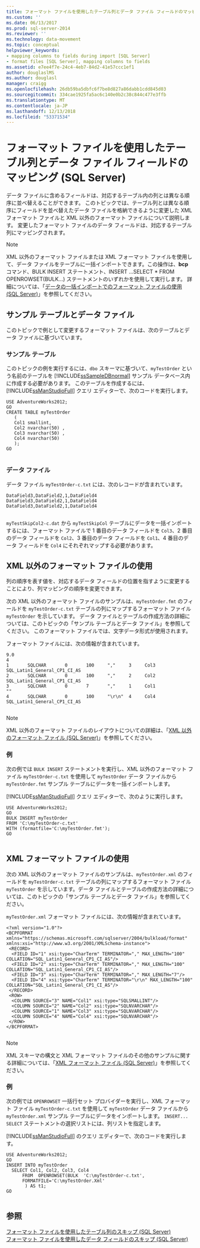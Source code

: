 ```yaml
---
title: フォーマット ファイルを使用したテーブル列とデータ ファイル フィールドのマッピング (SQL Server) | Microsoft Docs
ms.custom: ''
ms.date: 06/13/2017
ms.prod: sql-server-2014
ms.reviewer: ''
ms.technology: data-movement
ms.topic: conceptual
helpviewer_keywords:
- mapping columns to fields during import [SQL Server]
- format files [SQL Server], mapping columns to fields
ms.assetid: e7ee4f7e-24c4-4eb7-84d2-41e57ccc1ef1
author: douglaslMS
ms.author: douglasl
manager: craigg
ms.openlocfilehash: 26db59ba5dbfc6f7be8d827a86dabb1cdd845d03
ms.sourcegitcommit: 334cae1925fa5ac6c140e0b2c38c844c477e3ffb
ms.translationtype: MT
ms.contentlocale: ja-JP
ms.lasthandoff: 12/13/2018
ms.locfileid: "53371534"
---
```

# <a name="use-a-format-file-to-map-table-columns-to-data-file-fields-sql-server"></a>フォーマット ファイルを使用したテーブル列とデータ ファイル フィールドのマッピング (SQL Server)
  データ ファイルに含めるフィールドは、対応するテーブル内の列とは異なる順序に並べ替えることができます。 このトピックでは、テーブル列とは異なる順序にフィールドを並べ替えたデータ ファイルを格納できるように変更した XML フォーマット ファイルと XML 以外のフォーマット ファイルについて説明します。 変更したフォーマット ファイルのデータ フィールドは、対応するテーブル列にマッピングされます。  
  
> [!NOTE]  
>  XML 以外のフォーマット ファイルまたは XML フォーマット ファイルを使用して、データ ファイルをテーブルに一括インポートできます。この操作は、**bcp** コマンド、BULK INSERT ステートメント、INSERT ...SELECT * FROM OPENROWSET(BULK...) ステートメントのいずれかを使用して実行します。 詳細については、「[データの一括インポートでのフォーマット ファイルの使用 &#40;SQL Server&#41;](use-a-format-file-to-bulk-import-data-sql-server.md)」を参照してください。  
  
## <a name="sample-table-and-data-file"></a>サンプル テーブルとデータ ファイル  
 このトピックで例として変更するフォーマット ファイルは、次のテーブルとデータ ファイルに基づいています。  
  
### <a name="sample-table"></a>サンプル テーブル  
 このトピックの例を実行するには、`dbo` スキーマに基づいて、`myTestOrder` という名前のテーブルを [!INCLUDE[ssSampleDBnormal](../../includes/sssampledbnormal-md.md)] サンプル データベース内に作成する必要があります。 このテーブルを作成するには、[!INCLUDE[ssManStudioFull](../../includes/ssmanstudiofull-md.md)] クエリ エディターで、次のコードを実行します。  
  
```  
USE AdventureWorks2012;  
GO  
CREATE TABLE myTestOrder   
   (  
   Col1 smallint,  
   Col2 nvarchar(50) ,  
   Col3 nvarchar(50) ,   
   Col4 nvarchar(50)   
   );  
GO  
  
```  
  
### <a name="data-file"></a>データ ファイル  
 データ ファイル `myTestOrder-c.txt` には、次のレコードが含まれています。  
  
```  
DataField3,DataField2,1,DataField4  
DataField3,DataField2,1,DataField4  
DataField3,DataField2,1,DataField4  
  
```  
  
 `myTestSkipCol2-c.dat` から `myTestSkipCol` テーブルにデータを一括インポートするには、フォーマット ファイルで 1 番目のデータ フィールドを `Col3`、2 番目のデータ フィールドを `Col2`、3 番目のデータ フィールドを `Col1`、4 番目のデータ フィールドを `Col4` にそれぞれマップする必要があります。  
  
## <a name="using-a-non-xml-format-file"></a>XML 以外のフォーマット ファイルの使用  
 列の順序を表す値を、対応するデータ フィールドの位置を指すように変更することにより、列マッピングの順序を変更できます。  
  
 次の XML 以外のフォーマット ファイルのサンプルは、`myTestOrder.fmt` のフィールドを `myTestOrder-c.txt` テーブルの列にマップするフォーマット ファイル `myTestOrder` を示しています。 データ ファイルとテーブルの作成方法の詳細については、このトピックの「サンプル テーブルとデータ ファイル」を参照してください。 このフォーマット ファイルでは、文字データ形式が使用されます。  
  
 フォーマット ファイルには、次の情報が含まれています。  
  
```  
9.0  
4  
1       SQLCHAR       0       100     ","     3     Col3               SQL_Latin1_General_CP1_CI_AS  
2       SQLCHAR       0       100     ","     2     Col2               SQL_Latin1_General_CP1_CI_AS  
3       SQLCHAR       0       7       ","     1     Col1               ""  
4       SQLCHAR       0       100     "\r\n"  4     Col4               SQL_Latin1_General_CP1_CI_AS  
  
```  
  
> [!NOTE]  
>  XML 以外のフォーマット ファイルのレイアウトについての詳細は、「[XML 以外のフォーマット ファイル &#40;SQL Server&#41;](xml-format-files-sql-server.md)」を参照してください。  
  
### <a name="example"></a>例  
 次の例では `BULK INSERT` ステートメントを実行し、XML 以外のフォーマット ファイル `myTestOrder-c.txt` を使用して `myTestOrder` データ ファイルから `myTestOrder.fmt` サンプル テーブルにデータを一括インポートします。  
  
 [!INCLUDE[ssManStudioFull](../../includes/ssmanstudiofull-md.md)] クエリ エディターで、次のように実行します。  
  
```  
USE AdventureWorks2012;  
GO  
BULK INSERT myTestOrder  
FROM 'C:\myTestOrder-c.txt'   
WITH (formatfile='C:\myTestOrder.fmt');  
GO  
  
```  
  
## <a name="using-an-xml-format-file"></a>XML フォーマット ファイルの使用  
 次の XML 以外のフォーマット ファイルのサンプルは、`myTestOrder.xml` のフィールドを `myTestOrder-c.txt` テーブルの列にマップするフォーマット ファイル `myTestOrder` を示しています。データ ファイルとテーブルの作成方法の詳細については、このトピックの「サンプル テーブルとデータ ファイル」を参照してください。  
  
 `myTestOrder.xml` フォーマット ファイルには、次の情報が含まれています。  
  
```  
<?xml version="1.0"?>  
<BCPFORMAT xmlns="https://schemas.microsoft.com/sqlserver/2004/bulkload/format"   
xmlns:xsi="http://www.w3.org/2001/XMLSchema-instance">  
 <RECORD>  
  <FIELD ID="1" xsi:type="CharTerm" TERMINATOR="," MAX_LENGTH="100" COLLATION="SQL_Latin1_General_CP1_CI_AS"/>  
  <FIELD ID="2" xsi:type="CharTerm" TERMINATOR="," MAX_LENGTH="100" COLLATION="SQL_Latin1_General_CP1_CI_AS"/>  
  <FIELD ID="3" xsi:type="CharTerm" TERMINATOR="," MAX_LENGTH="7"/>  
  <FIELD ID="4" xsi:type="CharTerm" TERMINATOR="\r\n" MAX_LENGTH="100" COLLATION="SQL_Latin1_General_CP1_CI_AS"/>  
 </RECORD>  
 <ROW>  
  <COLUMN SOURCE="3" NAME="Col1" xsi:type="SQLSMALLINT"/>  
  <COLUMN SOURCE="2" NAME="Col2" xsi:type="SQLNVARCHAR"/>  
  <COLUMN SOURCE="1" NAME="Col3" xsi:type="SQLNVARCHAR"/>  
  <COLUMN SOURCE="4" NAME="Col4" xsi:type="SQLNVARCHAR"/>  
 </ROW>  
</BCPFORMAT>  
  
```  
  
> [!NOTE]  
>  XML スキーマの構文と XML フォーマット ファイルのその他のサンプルに関する詳細については、「[XML フォーマット ファイル &#40;SQL Server&#41;](xml-format-files-sql-server.md)」を参照してください。  
  
### <a name="example"></a>例  
 次の例では `OPENROWSET` 一括行セット プロバイダーを実行し、XML フォーマット ファイル `myTestOrder-c.txt` を使用して `myTestOrder` データ ファイルから `myTestOrder.xml` サンプル テーブルにデータをインポートします。 `INSERT... SELECT` ステートメントの選択リストには、列リストを指定します。  
  
 [!INCLUDE[ssManStudioFull](../../includes/ssmanstudiofull-md.md)] のクエリ エディターで、次のコードを実行します。  
  
```  
USE AdventureWorks2012;  
GO  
INSERT INTO myTestOrder   
  SELECT Col1, Col2, Col3, Col4  
      FROM  OPENROWSET(BULK  'C:\myTestOrder-c.txt',  
      FORMATFILE='C:\myTestOrder.Xml'    
       ) AS t1;  
GO  
  
```  
  
## <a name="see-also"></a>参照  
 [フォーマット ファイルを使用したテーブル列のスキップ &#40;SQL Server&#41;](use-a-format-file-to-skip-a-table-column-sql-server.md)   
 [フォーマット ファイルを使用したデータ フィールドのスキップ &#40;SQL Server&#41;](use-a-format-file-to-skip-a-data-field-sql-server.md)  
  
  

